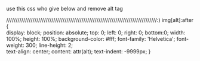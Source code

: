 use this css who give below and remove alt tag

////////////////////////////////////////////////////////////////////////////////:)
img[alt]:after {  
  display: block;
  position: absolute;
  top: 0;
  left: 0;
  right: 0;
  bottom:0;
  width: 100%;
  height: 100%;
  background-color: #fff;
  font-family: 'Helvetica';
  font-weight: 300;
  line-height: 2;  
  text-align: center;
  content: attr(alt);
  text-indent: -9999px;
}
